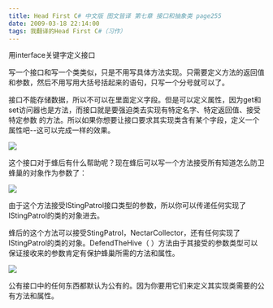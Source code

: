 ```yaml
---
title: Head First C# 中文版 图文皆译 第七章 接口和抽象类 page255
date: 2009-03-18 22:14:00
tags: 我翻译的Head First C#（习作）
---
```

用interface关键字定义接口

写一个接口和写一个类类似，只是不用写具体方法实现。只需要定义方法的返回值和参数，然后不用写用大括号括起来的语句，只写一个分号就可以了。

接口不能存储数据，所以不可以在里面定义字段。但是可以定义属性，因为get和set访问器也是方法，而接口就是要强迫类去实现有特定名字、特定返回值、接受特定参数
的方法。所以如果你想要让接口要求其实现类含有某个字段，定义一个属性吧--这可以完成一样的效果。

![](https://p-blog.csdn.net/images/p_blog_csdn_net/cuipengfei1/EntryImages/20090318/2009-03-18_21-52-49.jpg)

这个接口对于蜂后有什么帮助呢？现在蜂后可以写一个方法接受所有知道怎么防卫蜂巢的对象作为参数了：

![](https://p-blog.csdn.net/images/p_blog_csdn_net/cuipengfei1/EntryImages/20090318/2009-03-18_22-04-22.jpg)

由于这个方法接受IStingPatrol接口类型的参数，所以你可以传递任何实现了IStingPatrol的类的对象进去。

蜂后的这个方法可以接受StingPatrol，NectarCollector，还有任何实现了IStingPatrol的类的对象。DefendTheHive（
）方法由于其接受的参数类型可以保证接收来的参数肯定有保护蜂巢所需的方法和属性。

![](https://p-blog.csdn.net/images/p_blog_csdn_net/cuipengfei1/EntryImages/20090318/2009-03-18_22-09-29.jpg)

公有接口中的任何东西都默认为公有的。因为你要用它们来定义其实现类需要的公有方法和属性。



